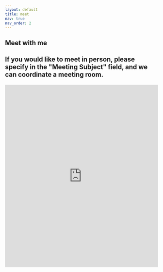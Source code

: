 ```yaml
---
layout: default
title: meet
nav: true
nav_order: 2
---
```


<h2>Meet with me<h2>

If you would like to meet in person, please specify in the "Meeting Subject" field, and we can coordinate a meeting room.

<!-- Google Calendar Appointment Scheduling begin -->
<iframe src="https://calendar.google.com/calendar/appointments/AcZssZ31HjA8qPqaPNaQJLGnSd7zdyW62S2zh8BtxV8=?gv=true" style="border: 0" width="100%" height="600" frameborder="0"></iframe>
<!-- end Google Calendar Appointment Scheduling -->